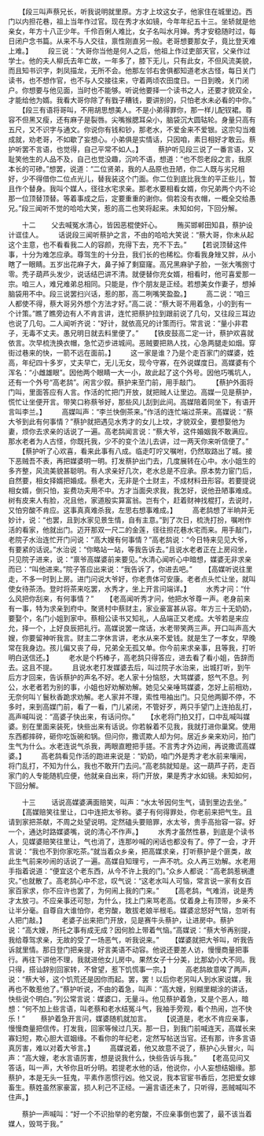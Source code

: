 <!-- { "loadSidebar": true } -->
　　【段三叫声蔡兄长，听我说明就里原。方才上坟这女子，他家住在城里边。西门以内担花巷，祖上当年作过官。现在秀才水如镜，今年年纪五十三。坐轿就是他亲女，年方十八正少年。千伶百俐人难比，女子名叫水月婵。秀才安稳随时过，每日闭户念书篇。从来不与人交往，禀性刚直另一般。老哥想要那女子，竟比登天难上难。】
　　段三说：“大哥你当他是何人之后，他祖上作过吏部天官，父亲作过学士。他的夫人柳氏去年亡故，一年多了，膝下无儿，只有此女，不但风流美貌，而且知书识字，刺凤描龙，无所不会。他那左邻右舍俱都知道老水古怪，每日关门读书，也不想作官，也不与人交接往来，守着两顷农田度日。一日到晚，关门闭户。你想要与他见面，当时也不能够。听说他要择一个读书之人，还要才貌双全，才能给他为婿。我看大哥你除了有戥子糟钱，要讲别的，只怕老水未必看的中你。”
　　【段三有语将哥叫，不用胡思想美人。不是小弟得罪你，那一样儿配钗裙。尊容不但黑又瘦，还有麻子是裂唇。尖嘴猴腮耳朵小，脑袋沉大圆轱轮。身量只高有五尺，又不识字与通文。你说你有钱和钞，那老水，不爱金来不爱银。这宗勾当难成就，劝老哥，不如歇了妄想心。小弟俱是实情话，只因咱，素日相好才敢云。蔡护听罢不言语，也觉得，自己平常不如人。】
　　蔡护听见段三说了一番言语，又耻笑他生的人品不及，自己也觉没趣，沉吟不语，想道：“也不怨老段之言，我原本长的可碜。”想罢，说道：“二位贤弟，我的人品原也丑陋，你二人既与劣兄相好，少不得借你二位点光儿，替我装这个门面。你二位到底比我生的平正些儿，暂且作个替身。我叫个媒人，径往水宅求亲。那老水要相看女婿，你兄弟两个内不论那一位顶替顶替。等着事成之后，定要重重的谢你。倘若没有衣帽，一概全交给愚兄。”段三闻听不觉的哈哈大笑，惹的高二也笑将起来。未知如何，下回分解。

　　十二
　　父去喊冤水清心，皆因恶棍使奸心。
　　贿买邯郸田知县，蔡护设计诓佳人。
　　话说段三闻听蔡护之言，不由的哈哈大笑说：“蔡大哥，你未从起这个主意，也不看看我二人的容颜，充得下去，充不下去。”
　　【若说顶替这件事，十分为难怎应承。尊驾生的十分丑，我们长的也稀松。你看我身矬又胖，从小瞎了一眼睛。五岁出花麻子大，鼻子掉了剩窟窿。高兄黑麻驴子脸，一张大嘴捌寸零。秃子葫芦头发少，说话结巴讲不清。就便替你充女婿，相看时，他可喜爱那一宗。咱三人，难兄难弟总相同。只能是，作个朋友是正经。若想美女作妻子，想掉脑袋用不中。段三说罢扫兴话，惹的那，高二咧嘴笑盈盈。】
　　高二说：“咱三人都使不得，蔡大哥另外想个方法才好。”高二说：“蔡大哥不用着急，小的到有一个计策。”瞧了瞧旁边有人不肯言讲，连忙把蔡护拉到跟前说了几句，又往段三耳边也说了几句。二人闻听齐说：“好计，就依高兄的计策而行。常言说：“量小非君子，无毒不丈夫。愚兄明日就去料里便了。”
　　【铁皮鼓高二定一计，蔡护欢喜就依言。次早梳洗换衣帽，急忙迈步进城间。恶贼要把熟人找，心急两腿走如烟。穿街过巷来的快，一箭不远在面前。】
　　这一家是谁？乃是个走百家门的媒婆，姓高，年纪四十多岁，丈夫早亡，无儿无女，现今守寡，在外说媒度日。高媒婆有个浑名：“小雌雄眼”。因他两个眼睛一大一小，故此起了这个外号。因他巧嘴坑人，还有一个外号“高老鸹”。闲言少叙。蔡护来至门前，用手敲门。
　　【蔡护外面将门叫，里面答应有人言。作活的忙把门开放，就把贼人让里边。高媒一见是蔡护，慌忙让坐便开言。带笑口称蔡爷好，那些风儿刮到此间。高媒陪着同坐下，有语开言叫李兰。】
　　高媒叫声：“李兰快倒茶来。”作活的连忙端过茶来。高媒说：“蔡大爷到此有何事情？”蔡护就把遇见水秀才的女儿上坟，才貌双全，要想娶他为妻，烦你去求亲的话说了一遍。高老鸹闻言说：“蔡大爷，这件婚姻我不敢满应。那水老者为人古怪，你既托我，少不的变个法儿去讲，过一两天你来听信便了。”
　　【蔡护听了心欢喜，看来此事有八成。临走叮咛又嘱咐，仍然取路出了城。接下恶贼吾不表，再把媒婆明一明。打发蔡护出门去，几度展转在心中。水小姐生的多齐整，风流美貌甚聪明。有人求亲好几次，老水总是不应承。原本势力宦门后，自然要，相女择婿把婚成。蔡老大，无非是个土财主，不成材料丑形容。若要提说相女婿，倒只怕，妄费功夫用不中。方才当面央求我，我怎好，说他丑陋事难成。树有皮来人有脸，况且他，家道殷实算富翁。岂有个，赶着财神找棍打，去说时，又怕穷酸不肯应。这事真真难杀我，左思右想事难成。】
　　高老鸹想了半晌并无妙计，说：“也罢，且到水家见景生情，自有主意。”到了次日，梳洗打扮，嘱咐作活的看家，他就出门。迈开那双一尺二的金莲，径往担花巷水宅而来。用手敲门，老院子水治连忙开门问说：“高大嫂有何事情？”高老鸹说：“今日特来见见大爷，有要紧的话说。”水治说：“你略站一站，等我告诉去。”且说水老者正在上房闷坐，只见院子进来，说：“禀爷高媒婆前来要见。”水清心闻听心中暗想，媒婆无非求亲而已：“叫他进来。”院子答应出来说：“我告诉了，你进去吧。”
　　【高媒听说往里走，不多一时到上房。进门问说大爷好，你老贵体可安康。老者点头忙让坐，就叫使女待茶汤。登时将茶来吃罢，水秀才，坐上开言问端详。】
　　水秀才问：“什么风把你刮来，有何事情？”
　　【老高闻听秀才问，他把水爷尊一声。老身前来有一事，特为求亲到府中。聚贤村中蔡财主，家业豪富甚从容。年方三十无奶奶，要娶个，名门小姐到家中。蔡相公读书又知礼，人品端正又老成。大爷若是来应允，择一个，上好良辰把礼行。高媒说罢一席话，水老带笑两三声。开口叫声高大嫂，你要留神听我言。财主二字休言讲，老水从来不爱钱。就是生了一孝女，早晚常在我身边。孩儿偏又丧了母，兄弟全无孤又单。你今前来求亲事，且等我，打听明白送信还。】
　　老水是个朽棒子，高老鸹只得答应，进去看了看小姐，告辞而去。这且不提。
　　且说水老打发媒婆去后，叫过院子水治来，出城打听，到午后方才回来，告诉蔡护的声名不好。老人家十分恼怒，大骂媒婆，怒气不息。列公，水老者若为别的事，小姐也好劝解劝解。她见父亲唾骂媒婆，怎好上前相劝，无奈何叫丫鬟秋香跪求劝解。老人家并不理，索性甩袖出门。只见他两脚不停，不多时，来到高媒门前，看了一看，门儿紧闭，不管好歹，两只手望门上连拍乱打，高声喊叫说：“高婆子快出来，有话问你。”
　　【水老将门拍又打，口中乱喊叫媒婆。别在里面来装死，快些出来有话说。你若躲着不见我，我就打进你巢窝。使用东西都摔碎，砸你吃饭碗和锅。但问你，撒谎欺人却为何。居近乡亲来劝问，拍门生气为什么。水老连说气杀我，两眼直瞪把手搓。不言秀才外边闹，再说撒谎高媒婆。】
　　高老鸹看见作活的跑进来说是：“奶奶，咱门外是秀才老水前来嚷闹，将门乱打，不知为什么，我也不敢开门去问。”高老鸹就知是。这一葫芦子药，走百家门的人专能随机应便，他就亲自出来，将门开放，果是秀才水如镜。未知如何，下回分解。

　　十三
　　话说高媒婆满面赔笑，叫声：“水太爷因何生气，请到里边去坐。”
　　【高媒赔笑往里让，口中连把太爷称。婆子有何得罪处，你老前来把气生。且请到家把茶献，不周之处望说明。定然磕头要赔罪，水太爷，贵手高抬容一容。好一个，通达时路媒婆嘴，说的清心不作声。】
　　水秀才虽然性暴，到底是个读书人，见媒婆赔笑往里让，气也消了，连那吵喊的闲话也都没有了。停了一会，才开言说：“我也不到你家吃茶。”就当着众乡亲，把高媒求亲，打听蔡护是个匪类，故此生气前来吵闹的话说了一遍。高媒自知理亏，一声不吭。众人再三劝解。水老用手指着说道：“便宜这个老东西，从今不许上我的门。”众乡人都说：“高老鸹惹祸遭灾。”也就散了。高老鸹心中不忿，叹气说：“这老水叫人可恼，常言说一家有女百家百家求，你不应许也罢了，为何闹上我的门来。”
　　【高老鸹，气难消，说是秀才太放刁。不应亲事还可恕，为什么，找上门来骂老高。仗着身上有顶带，乡亲不让半分毫。自尊自大谁怕你，老穷酸，敢拔老娘半根毛。媒婆忿怒好气恼，忽听有人把门敲。】
　　老婆子出来把门开放，见是赛牛头蔡护，让进房中。蔡护说：“高大嫂，所托之事有成无成？因何脸上带着气恼。”高媒说：“蔡大爷再别提，我给尊驾求亲，无故的受了一场恶气，听我说来。”
　　【媒婆就把大爷叫，听我告诉就里情。那日登门把亲提，好言美语不动容。他说还要差人访，慢慢商量把事行。再往下讲他不理，我就进他女儿房中。果然女子十分美，比那幼小大不同。我只得，搭讪辞别回家转，不曾望，惹下饥慌事一宗。】
　　高老鸹故意唉了两声，说：“蔡大爷，这个饥荒还是因你而起。罢，罢！以后你老另叫人到水家说媒，我再也不敢惹他了。”蔡护听说，不由的着急，叫声：“高大嫂，别糊里糊涂的讲话，快些说个明白。”列公常言说：媒婆口，无量斗。他见蔡护着急，又是个恶人，暗想：“何不加上些言语，叫老蔡和老水结冤斗气，我袖手旁观，看个热闹，岂不快乐！”
　　蔡护着急开言问，媒婆随机就加言。
　　【说道是，老水不肯应亲事，慢慢商量把信传。打发我，回家等候过几天。那一日，到我门前喊连天，高媒长来寡妇短，欺心胆大诓姻缘。不看你的年纪老，定然写帖送当官。还有那，许多言语真厉害，难以对着大爷言。】
　　高媒说着，他又故意不说了，蔡护心头冒火，叫声：“高大嫂，老水言语厉害，想是说我什么，快些告诉与我。”
　　【老高见问又答话，叫一声，大爷你且听分明。若提老水他的话，他说你，小人妄想结姻缘。那蔡护，本是无头一狂鬼，平素作恶惯行凶。他又说，我本官宦书香后，怎把爱女嫁畜生。蔡姓虽然家豪富，损人利己不正经。一遍言语还未了，只听得，恶贼喊叫不住声。】

　　蔡护一声喊叫：“好一个不识抬举的老穷酸，不应亲事倒也罢了，最不该当着媒人，毁骂于我。”
